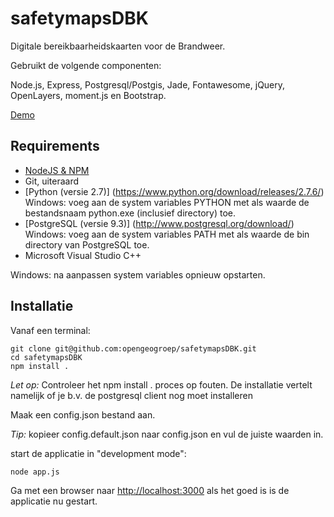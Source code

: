 # safetymapsDBK

Digitale bereikbaarheidskaarten voor de Brandweer.

Gebruikt de volgende componenten:

Node.js, Express, Postgresql/Postgis, Jade, Fontawesome, jQuery, OpenLayers, moment.js en Bootstrap.

[Demo](http://demo.safetymaps.nl)

## Requirements
* [NodeJS & NPM](http://nodejs.org/download)
* Git, uiteraard
* [Python (versie 2.7)] (https://www.python.org/download/releases/2.7.6/) Windows: voeg aan de system variables PYTHON met als waarde de bestandsnaam python.exe (inclusief directory) toe.
* [PostgreSQL (versie 9.3)] (http://www.postgresql.org/download/) Windows: voeg aan de system variables PATH met als waarde de bin directory van PostgreSQL toe.
* Microsoft Visual Studio C++

Windows: na aanpassen system variables opnieuw opstarten.

## Installatie

Vanaf een terminal:

    git clone git@github.com:opengeogroep/safetymapsDBK.git
    cd safetymapsDBK
    npm install .
    
*Let op:* Controleer het npm install . proces op fouten. De installatie vertelt namelijk of je b.v. de postgresql client nog moet installeren

Maak een config.json bestand aan.

*Tip:* kopieer config.default.json naar config.json en vul de juiste waarden in.

start de applicatie in "development mode":

    node app.js

Ga met een browser naar [http://localhost:3000](http://localhost:3000) als het goed is is de applicatie nu gestart.

